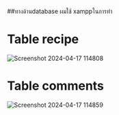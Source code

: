 ##ทางด้านdatabase ผมใช้ xamppในการทำ

# Table recipe

![Screenshot 2024-04-17 114808](https://github.com/turk2003/512325-wongnok-recipes/assets/76483183/86fd1ac2-170e-407d-b2ed-913882b20db0)


# Table comments
![Screenshot 2024-04-17 114859](https://github.com/turk2003/512325-wongnok-recipes/assets/76483183/7c9d24a7-3819-44ac-a247-297c933b32f5)
